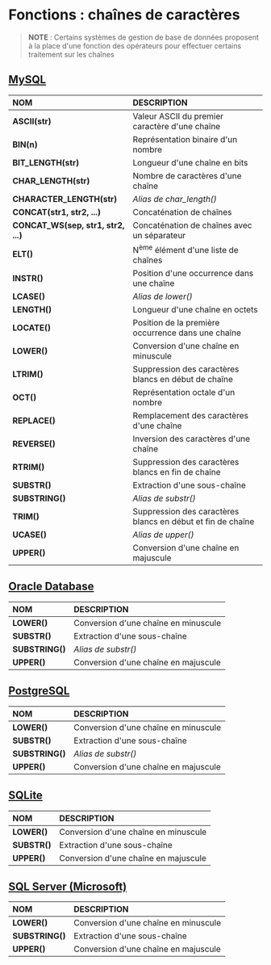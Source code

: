 # Fonctions : chaînes de caractères

> **NOTE** : Certains systèmes de gestion de base de données proposent à la place d'une fonction des opérateurs pour effectuer certains traitement sur les chaînes

## [MySQL](https://dev.mysql.com/doc/)

|NOM|DESCRIPTION|
|:--|:--|
|**ASCII(str)**|Valeur ASCII du premier caractère d'une chaîne|
|**BIN(n)**|Représentation binaire d'un nombre|
|**BIT_LENGTH(str)**|Longueur d'une chaîne en bits|
|**CHAR_LENGTH(str)**|Nombre de caractères d'une chaîne|
|**CHARACTER_LENGTH(str)**|_Alias de char_length()_|
|**CONCAT(str1, str2, ...)**|Concaténation de chaînes|
|**CONCAT_WS(sep, str1, str2, ...)**|Concaténation de chaînes avec un séparateur|
|**ELT()**|N<sup>ème</sup> élément d'une liste de chaînes|
|**INSTR()**|Position d'une occurrence dans une chaîne|
|**LCASE()**|_Alias de lower()_|
|**LENGTH()**|Longueur d'une chaîne en octets|
|**LOCATE()**|Position de la première occurrence dans une chaîne|
|**LOWER()**|Conversion d'une chaîne en minuscule|
|**LTRIM()**|Suppression des caractères blancs en début de chaîne|
|**OCT()**|Représentation octale d'un nombre|
|**REPLACE()**|Remplacement des caractères d'une chaîne|
|**REVERSE()**|Inversion des caractères d'une chaîne|
|**RTRIM()**|Suppression des caractères blancs en fin de chaîne|
|**SUBSTR()**|Extraction d'une sous-chaîne|
|**SUBSTRING()**|_Alias de substr()_|
|**TRIM()**|Suppression des caractères blancs en début et fin de chaîne|
|**UCASE()**|_Alias de upper()_|
|**UPPER()**|Conversion d'une chaîne en majuscule|

## [Oracle Database](https://docs.oracle.com/cd/B19306_01/index.htm)

|NOM|DESCRIPTION|
|:--|:--|
|**LOWER()**|Conversion d'une chaîne en minuscule|
|**SUBSTR()**|Extraction d'une sous-chaîne|
|**SUBSTRING()**|_Alias de substr()_|
|**UPPER()**|Conversion d'une chaîne en majuscule|

## [PostgreSQL](https://docs.postgresql.fr/)

|NOM|DESCRIPTION|
|:--|:--|
|**LOWER()**|Conversion d'une chaîne en minuscule|
|**SUBSTR()**|Extraction d'une sous-chaîne|
|**SUBSTRING()**|_Alias de substr()_|
|**UPPER()**|Conversion d'une chaîne en majuscule|

## [SQLite](https://sqlite.org/docs.html)

|NOM|DESCRIPTION|
|:--|:--|
|**LOWER()**|Conversion d'une chaîne en minuscule|
|**SUBSTR()**|Extraction d'une sous-chaîne|
|**UPPER()**|Conversion d'une chaîne en majuscule|

## [SQL Server (Microsoft)](https://docs.microsoft.com/fr-fr/sql)

|NOM|DESCRIPTION|
|:--|:--|
|**LOWER()**|Conversion d'une chaîne en minuscule|
|**SUBSTRING()**|Extraction d'une sous-chaîne|
|**UPPER()**|Conversion d'une chaîne en majuscule|

